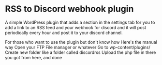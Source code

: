 # RSS to Discord webhook plugin
A simple WordPress plugin that adds a section in the settings tab for you to add a link to an RSS feed and your webhook for discord and it will post periodically every hour and post it to your discord channel.

For those who want to use the plugin but don't know how
Here's the manual way
Open your FTP File manager or whatever
Go to wp-content/plugins/
Create new folder like a folder called discordrss
Upload the php file in there you got from here, and done
